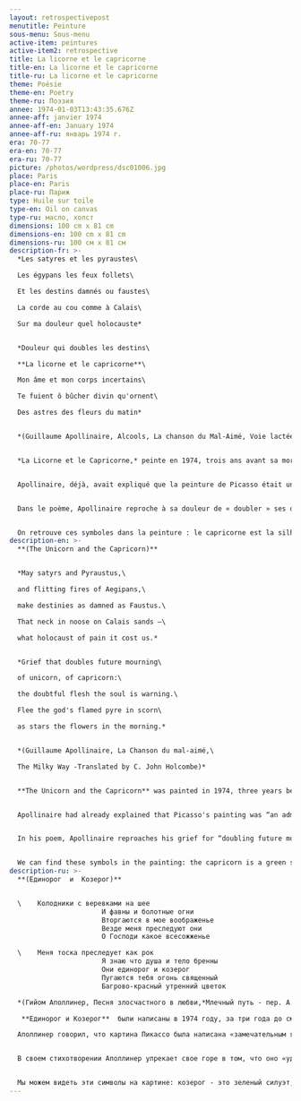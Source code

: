 ```yaml
---
layout: retrospectivepost
menutitle: Peinture
sous-menu: Sous-menu
active-item: peintures
active-item2: retrospective
title: La licorne et le capricorne
title-en: La licorne et le capricorne
title-ru: La licorne et le capricorne
theme: Poésie
theme-en: Poetry
theme-ru: Поэзия
annee: 1974-01-03T13:43:35.676Z
annee-aff: janvier 1974
annee-aff-en: January 1974
annee-aff-ru: январь 1974 г.
era: 70-77
era-en: 70-77
era-ru: 70-77
picture: /photos/wordpress/dsc01006.jpg
place: Paris
place-en: Paris
place-ru: Париж
type: Huile sur toile
type-en: Oil on canvas
type-ru: масло, холст
dimensions: 100 cm x 81 cm
dimensions-en: 100 cm x 81 cm
dimensions-ru: 100 см x 81 см
description-fr: >-
  *Les satyres et les pyraustes\

  Les égypans les feux follets\

  Et les destins damnés ou faustes\

  La corde au cou comme à Calais\

  Sur ma douleur quel holocauste*


  *Douleur qui doubles les destins\

  **La licorne et le capricorne**\

  Mon âme et mon corps incertains\

  Te fuient ô bûcher divin qu'ornent\

  Des astres des fleurs du matin*


  *(Guillaume Apollinaire, Alcools, La chanson du Mal-Aimé, Voie lactée)*


  *La Licorne et le Capricorne,* peinte en 1974, trois ans avant sa mort, fait partie des peintures les plus achevées de Montlaur. La technique qu’il a acquise lui permet d’exprimer sur la toile ce qu’il ne pouvait dire avec des mots. Il écrit :  « (La peinture) m’apparut comme le moyen justement de dire ces choses importantes dont nous ne pouvions parler ». Il rajoute : « je ne comprends pas \[que les gens] ne puissent deviner toute la détresse qui est là, sous les yeux, comme elle était à la guerre : la clameur, la mort, l’amour, la trahison, le mensonge et la peur. Et beaucoup plus encore que je ne puis dire, mais que je sais faire. Je dis bien : je sais faire. » (*Petits écrits de nuit*)


  Apollinaire, déjà, avait expliqué que la peinture de Picasso était un « admirable langage que nulle littérature ne peut indiquer, car nos mots sont faits d’avance. Hélas ! » (*Journal intime*). 


  Dans le poème, Apollinaire reproche à sa douleur de « doubler » ses destins, c’est-à-dire de faire fuir son âme – la licorne – de son corps – le capricorne. La douleur étant l’amour, bûcher divin qui dure toute la nuit (des astres aux fleurs).


  On retrouve ces symboles dans la peinture : le capricorne est la silhouette verte, vue de profil, en haut et à gauche du tableau. La licorne a la forme d’un cœur, rouge, bleu et blanc à droite du centre de la peinture. La douleur-bûcher est la tache de lumière jaune-vif et rouge dans le quart supérieur droit. On devine une forme (un cheval noir ?) et des créatures difficilement identifiables dans le bas du tableau.
description-en: >-
  **(The Unicorn and the Capricorn)**


  *May satyrs and Pyraustus,\

  and flitting fires of Aegipans,\

  make destinies as damned as Faustus.\

  That neck in noose on Calais sands —\

  what holocaust of pain it cost us.*


  *Grief that doubles future mourning\

  of unicorn, of capricorn:\

  the doubtful flesh the soul is warning.\

  Flee the god's flamed pyre in scorn\

  as stars the flowers in the morning.*


  *(Guillaume Apollinaire, La Chanson du mal-aimé,\

  The Milky Way -Translated by C. John Holcombe)*


  **The Unicorn and the Capricorn** was painted in 1974, three years before Montlaur's death. It is one of his most completed paintings. The technique he has acquired allows him to express on the canvas what he could not say in words. He writes: “\[Painting] appeared to me as the way to say those important things that we could not talk about.” He adds: “I do not understand \[that people] cannot guess all the distress which is there, before their eyes, as it was during the war: clamor, death, love, betrayal, lie and fear. And much more that I cannot say, but this is what I know how to do. I repeat: I know how to do.” (*Petits Écrits de Nuit*)


  Apollinaire had already explained that Picasso's painting was “an admirable language that no literature can explain, for our words are made in advance. Alas!” (*Journal intime*)


  In his poem, Apollinaire reproaches his grief for “doubling future mourning”, that is to say for scaring away his soul – the unicorn – from his body – the capricorn. Grief is love, a divine pyre that lasts all night (from stars to flowers).


  We can find these symbols in the painting: the capricorn is a green silhouette, seen in profile at the top and to the left of the painting. The unicorn is smaller, it is shaped like a heart, red, blue and white to the right of the center of the painting. The pyre-grief is the bright yellow and red spot of light in the upper right quadrant. We can guess a shape (a black horse?) and creatures that are difficult to identify at the bottom of the painting.
description-ru: >-
  **(Единорог  и  Козерог)**


  \    Колодники с веревками на шее
                       И фавны и болотные огни
                       Вторгаются в мое воображенье
                       Везде меня преследуют они
                       О Господи какое всесожженье

  \    Меня тоска преследует как рок
                       Я знаю что душа и тело бренны
                       Они единорог и козерог
                       Пугаются тебя огонь священный
                       Багрово-красный утренний цветок

  *(Гийом Аполлинер, Песня злосчастного в любви,*Млечный путь - пер. А. Давыдова*)*

   **Единорог и Козерог**  были написаны в 1974 году, за три года до смерти Монлора. Это одна из самых совершенных его картин. Освоенная художественная техника позволяет ему выразить на холсте то, что он не мог сказать словами. Он пишет: «\[Живопись] казалась мне способом сказать те важные вещи, о которых мы не могли говорить». Он добавляет: «Я не понимаю, почему люди не могут разгадать все, что находится перед их глазами, как это было во время войны: шум, смерть, любовь, предательство, ложь и страх. И многое другое, чего я не могу сказать, но это то, что я могу изобразить. Повторяю: я знаю, как это сделать на холсте». ( *Petits Écrits de Nuit - "Ночные заметки"*)

  Аполлинер говорил, что картина Пикассо была написана «замечательным языком, который никакая литература не может объяснить, потому что наши слова сделаны заранее. Увы!" ( *Дневник* )


  В своем стихотворении Аполлинер упрекает свое горе в том, что оно «удваивает скорбь о будущем», то есть отпугивает его душу - единорога - от тела - козерога. Горе - это любовь, божественный костер, который длится всю ночь (от звезд до цветов).


  Мы можем видеть эти символы на картине: козерог - это зеленый силуэт, видимый в профиль вверху и слева. Единорог меньше по размеру, он имеет форму сердца, красного, синего и белого цветов (справа от центра картины). Костер (горе, тоска) – это ярко-желто-красное пятно света в правом верхнем квадрате. Мы можем угадать какие-то фигуры (например, похожую на черного коня и существ, которых сложно идентифицировать, в нижней части картины).
---
```

